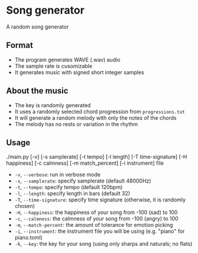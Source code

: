 # Song generator
A random song generator

## Format
- The program generates WAVE (.wav) audio
- The sample rate is cusomizable
- It generates music with signed short integer samples

## About the music
- The key is randomly generated
- It uses a randomly selected chord progression from `progressions.txt`
- It will generate a random melody with only the notes of the chords
- The melody has no rests or variation in the rhythm

## Usage
./main.py [-v] [-s samplerate] [-t tempo] [-l length] [-T time-signature] [-H happiness] [-c calmness] [-m match_percent] [-i instrument] file
- `-v`, `--verbose`: run in verbose mode
- `-s`, `--samplerate`: specify samplerate (default 48000Hz)
- `-t`, `--tempo`: specify tempo (default 120bpm)
- `-l`, `--length`: specify length in bars (default 32)
- `-T`, `--time-signature`: specify time signature (otherwise, it is randomly chosen)
- `-H`, `--happiness`: the happiness of your song from -100 (sad) to 100
- `-c`, `--calmness`: the calmness of your song from -100 (angry) to 100
- `-m`, `--match-percent`: the amount of tolerance for emotion picking
- `-i`, `--instrument`: the instrument file you will be using (e.g. "piano" for piano.toml)
- `-k`, `--key`: the key for your song (using only sharps and naturals; no flats)

